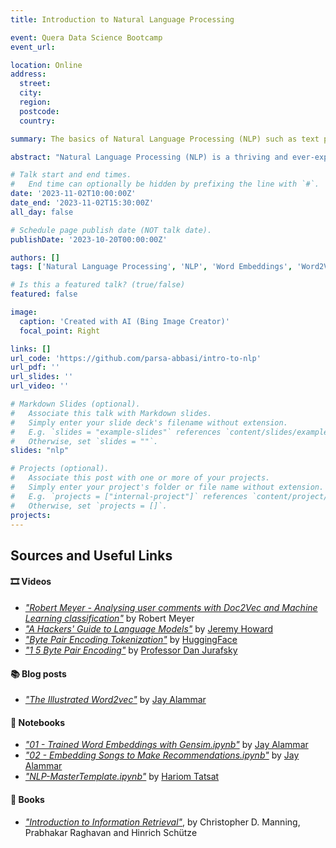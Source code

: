 ```yaml
---
title: Introduction to Natural Language Processing

event: Quera Data Science Bootcamp
event_url: 

location: Online
address:
  street: 
  city: 
  region: 
  postcode: 
  country: 

summary: The basics of Natural Language Processing (NLP) such as text processing, text representation, text classification, embeddings, and more is covered in this presentation.

abstract: "Natural Language Processing (NLP) is a thriving and ever-expanding field of study." We will cover the fundamentals of NLP in this session, including text processing, text representation, text classification, embeddings, and more. We'll also look at some of the most popular NLP libraries, including NLTK, Gensim, SpaCy, and HuggingFace. In addition, we will get our hands dirty by developing several real-world NLP tasks. The purpose of this session is to provide you with a solid foundation of the NLP area before delving deeper into sequential deep learning models like RNNs, LSTMs, and Transformers."

# Talk start and end times.
#   End time can optionally be hidden by prefixing the line with `#`.
date: '2023-11-02T10:00:00Z'
date_end: '2023-11-02T15:30:00Z'
all_day: false

# Schedule page publish date (NOT talk date).
publishDate: '2023-10-20T00:00:00Z'

authors: []
tags: ['Natural Language Processing', 'NLP', 'Word Embeddings', 'Word2Vec', 'Gensim', 'SpaCy', 'Text Classification', 'Text Similarity', 'Text Summarization', 'Text Generation', 'Sentiment Analysis', 'NLTK', 'HuggingFace', 'tiktoken']

# Is this a featured talk? (true/false)
featured: false

image:
  caption: 'Created with AI (Bing Image Creator)'
  focal_point: Right

links: []
url_code: 'https://github.com/parsa-abbasi/intro-to-nlp'
url_pdf: ''
url_slides: ''
url_video: ''

# Markdown Slides (optional).
#   Associate this talk with Markdown slides.
#   Simply enter your slide deck's filename without extension.
#   E.g. `slides = "example-slides"` references `content/slides/example-slides.md`.
#   Otherwise, set `slides = ""`.
slides: "nlp"

# Projects (optional).
#   Associate this post with one or more of your projects.
#   Simply enter your project's folder or file name without extension.
#   E.g. `projects = ["internal-project"]` references `content/project/deep-learning/index.md`.
#   Otherwise, set `projects = []`.
projects:
---
```


## Sources and Useful Links
#### 🎞️ Videos
* [*"Robert Meyer - Analysing user comments with Doc2Vec and Machine Learning classification"*](https://youtu.be/zFScws0mb7M?si=NTMgfmQwYBvDfAHu) by Robert Meyer
* [*"A Hackers' Guide to Language Models"*](https://youtu.be/jkrNMKz9pWU) by [Jeremy Howard](https://www.youtube.com/@howardjeremyp)
* [*"Byte Pair Encoding Tokenization"*](https://youtu.be/HEikzVL-lZU?si=i70bpd11fzL-z7Pp) by [HuggingFace](https://www.youtube.com/@HuggingFace)
* [*"1 5 Byte Pair Encoding"*](https://youtu.be/tOMjTCO0htA?si=n_NoW7JTQZfRv0jg) by [Professor Dan Jurafsky](https://twitter.com/jurafsky)
#### 📚 Blog posts 
* [*"The Illustrated Word2vec"*](https://jalammar.github.io/illustrated-word2vec/) by [Jay Alammar](https://jalammar.github.io)
#### 📄 Notebooks
* [*"01 - Trained Word Embeddings with Gensim.ipynb"*](https://colab.research.google.com/github/jalammar/jalammar.github.io/blob/master/notebooks/nlp/01_Exploring_Word_Embeddings.ipynb) by [Jay Alammar](https://jalammar.github.io)
* [*"02 - Embedding Songs to Make Recommendations.ipynb"*](https://colab.research.google.com/github/jalammar/jalammar.github.io/blob/master/notebooks/nlp/02_Song_Embeddings.ipynb) by [Jay Alammar](https://jalammar.github.io)
* [*"NLP-MasterTemplate.ipynb"*](https://github.com/sharavsambuu/fin-ml_by_tatsath/blob/master/Chapter%2010%20-%20Natural%20Language%20Processing/NLP-MasterTemplate.ipynb) by [Hariom Tatsat](https://github.com/tatsath)
#### 📖 Books
* [*"Introduction to Information Retrieval"*](https://nlp.stanford.edu/IR-book/), by Christopher D. Manning, Prabhakar Raghavan and Hinrich Schütze